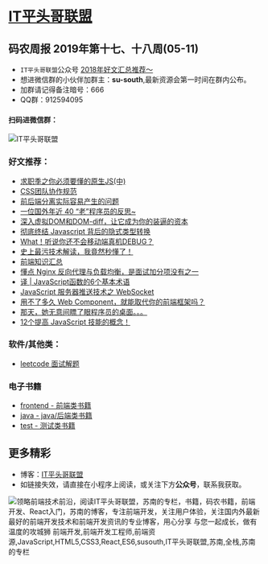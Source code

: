 
# [IT平头哥联盟](https://susouth.com/ "@IT·平头哥联盟，码农书籍，苏南的专栏")

##  码农周报 2019年第十七、十八周(05-11)

+ `IT平头哥联盟`公众号 [2018年好文汇总推荐～](https://mp.weixin.qq.com/s/-BA4X3ScSSpsZRrUCyTuBw)
+ 想进微信群的小伙伴加群主：**su-south**,最新资源会第一时间在群内公布。
+ 加群请记得备注暗号：666
+ QQ群：912594095
#### 扫码进微信群：
![IT平头哥联盟](https://user-images.githubusercontent.com/18324563/55072435-11916a00-50c6-11e9-86ff-b906d7040c2d.png)

### 好文推荐：
+ [求职季之你必须要懂的原生JS(中)](https://mp.weixin.qq.com/s/ggxzl4bsn49lyBW4-gniDQ)
+ [CSS团队协作规范](https://segmentfault.com/a/1190000019092498)
+ [前后端分离实际容易产生的问题](https://mp.weixin.qq.com/s/H-uN-h4qOkcMM_5eo2utVQ)
+ [一位国外年近 40 “老”程序员的反思~](https://mp.weixin.qq.com/s/u-Wo_IhP6gLxAL3gMgye0Q)
+ [深入虚拟DOM和DOM-diff，让它成为你的装逼的资本](https://mp.weixin.qq.com/s/o-MNIFHJ5jvcrW1uOoj7dg)
+ [彻底终结 Javascript 背后的隐式类型转换](https://mp.weixin.qq.com/s/GkuQYpZpTXlNcIn0ZNajnw)
+ [What！听说你还不会移动端真机DEBUG？](https://mp.weixin.qq.com/s/JRNtxWDpbkxAGYWsgyIp6A)
+ [史上最污技术解读，我竟然秒懂了！](https://mp.weixin.qq.com/s/0Fg3eVBYN2jD-rzULLQZQw)
+ [前端知识汇总](https://segmentfault.com/a/1190000019106831)
+ [懂点 Nginx 反向代理与负载均衡，是面试加分项没有之一](https://mp.weixin.qq.com/s/ZBcDfPz4dvSzVK8ONsKQmg)
+ [译 | JavaScript函数的6个基本术语](https://mp.weixin.qq.com/s/BAiXYTUltUvcJSjwlb1xtA)
+ [JavaScript 服务器推送技术之 WebSocket](https://mp.weixin.qq.com/s/HoEDsf7VXxbR00fxShbeGQ)
+ [用不了多久 Web Component，就能取代你的前端框架吗？](https://mp.weixin.qq.com/s/HWXQ2zmU5jxzCqKLWNN0Ww)
+ [那天，她无意间瞟了眼程序员的桌面。。。](https://mp.weixin.qq.com/s/uJlA8WK7JLW4Pmxzot_PCw)
+ [12个提高 JavaScript 技能的概念！](https://segmentfault.com/a/1190000019101916)


### 软件/其他类：
+ [leetcode 面试解题 ](https://github.com/meibin08/free-programming-books/issues "996.ICU 指的是 “工作 996”， 生病 ICU 。在中国，这是程序员之间的一种自嘲的说法，意思是按照 996 的模式工作，那以后就得进 ICU 了。")


### 电子书籍
+ [frontend - 前端类书籍](../frontend "前端类电子书籍整理")
+ [java - java/后端类书籍](../java "java或后端开发人员电子书籍整理")
+ [test - 测试类书籍](../test "测试人员电子书籍整理")


更多精彩
-------
+ 博客：[IT平头哥联盟](https://susouth.com "IT平头哥联盟")
+ 如链接失效，请直接在小程序上阅读，或关注下方**公众号**，联系我获取。

![领略前端技术前沿，阅读IT平头哥联盟，苏南的专栏，书籍，码农书籍，前端开发、React入门，苏南的博客，专注前端开发，关注用户体验，关注国内外最新最好的前端开发技术和前端开发资讯的专业博客，用心分享 与您一起成长，做有温度的攻城狮 前端开发,前端开发工程师,前端资源,JavaScript,HTML5,CSS3,React,ES6,susouth,IT平头哥联盟,苏南,全栈,苏南的专栏](https://user-images.githubusercontent.com/18324563/70604044-d2df1800-1c32-11ea-9fcd-dd6cd1740cd8.png)





